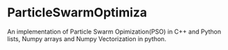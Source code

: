 # ParticleSwarmOptimiza
An implementation of Particle Swarm Opimization(PSO) in C++ and Python lists, Numpy arrays and Numpy Vectorization in python.
